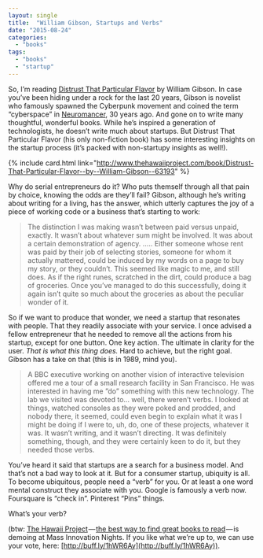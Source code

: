 ```yaml
---
layout: single
title:  "William Gibson, Startups and Verbs"
date: "2015-08-24"
categories: 
  - "books"
tags: 
  - "books"
  - "startup"
---
```


So, I’m reading [Distrust That Particular Flavor](http://www.thehawaiiproject.com/book/Distrust-That-Particular-Flavor--by--William-Gibson--63193) by William Gibson. In case you’ve been hiding under a rock for the last 20 years, Gibson is novelist who famously spawned the Cyberpunk movement and coined the term “cyberspace” in [Neuromancer](http://www.thehawaiiproject.com/book/Neuromancer--by--William-Gibson--63196), 30 years ago. And gone on to write many thoughtful, wonderful books. While he’s inspired a generation of technologists, he doesn’t write much about startups. But Distrust That Particular Flavor (his only non-fiction book) has some interesting insights on the startup process (it’s packed with non-startupy insights as well!).

{% include card.html link="http://www.thehawaiiproject.com/book/Distrust-That-Particular-Flavor--by--William-Gibson--63193" %}

Why do serial entrepreneurs do it? Who puts themself through all that pain by choice, knowing the odds are they’ll fail? Gibson, although he’s writing about writing for a living, has the answer, which utterly captures the joy of a piece of working code or a business that’s starting to work:

> The distinction I was making wasn’t between paid versus unpaid, exactly. It wasn’t about whatever sum might be involved. It was about a certain demonstration of agency. ….. Either someone whose rent was paid by their job of selecting stories, someone for whom it actually mattered, could be induced by my words on a page to buy my story, or they couldn’t. This seemed like magic to me, and still does. As if the right runes, scratched in the dirt, could produce a bag of groceries. Once you’ve managed to do this successfully, doing it again isn’t quite so much about the groceries as about the peculiar wonder of it.

So if we want to produce that wonder, we need a startup that resonates with people. That they readily associate with your service. I once advised a fellow entrepreneur that he needed to remove all the actions from his startup, except for one button. One key action. The ultimate in clarity for the user. _That is what this thing does._ Hard to achieve, but the right goal. Gibson has a take on that (this is in 1989, mind you).

> A BBC executive working on another vision of interactive television offered me a tour of a small research facility in San Francisco. He was interested in having me ”do” something with this new technology. The lab we visited was devoted to… well, there weren’t verbs. I looked at things, watched consoles as they were poked and prodded, and nobody there, it seemed, could even begin to explain what it was I might be doing if I were to, uh, do, one of these projects, whatever it was. It wasn’t writing, and it wasn’t directing. It was definitely something, though, and they were certainly keen to do it, but they needed those verbs.

You’ve heard it said that startups are a search for a business model. And that’s not a bad way to look at it. But for a consumer startup, ubiquity is all. To become ubiquitous, people need a “verb” for you. Or at least a one word mental construct they associate with you. Google is famously a verb now. Foursquare is “check in”. Pinterest “Pins” things.

What’s your verb?

(btw: [The Hawaii Project](http://www.thehawaiiproject.com) — [the best way to find great books to read](http://www.thehawaiiproject.com) — is demoing at Mass Innovation Nights. If you like what we’re up to, we can use your vote, here: [http://buff.ly/1hWR6Ay](http://buff.ly/1hWR6Ay)).
